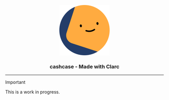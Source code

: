 
<p align="center">
<img src="logo.svg"/>
</p>

<h3 align="center">cashcase - Made with Clarc</h3>

<hr/>

> [!IMPORTANT]  
> This is a work in progress.
